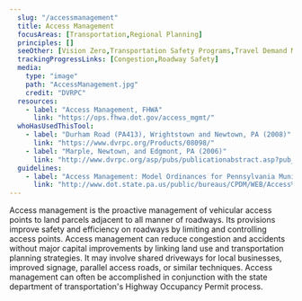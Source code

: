 ```yaml
---
  slug: "/accessmanagement"
  title: Access Management
  focusAreas: [Transportation,Regional Planning]
  principles: []
  seeOther: [Vision Zero,Transportation Safety Programs,Travel Demand Management TDM]
  trackingProgressLinks: [Congestion,Roadway Safety]
  media: 
    type: "image"
    path: "AccessManagement.jpg"
    credit: "DVRPC"
  resources: 
    - label: "Access Management, FHWA"
      link: "https://ops.fhwa.dot.gov/access_mgmt/"
  whoHasUsedThisTool: 
    - label: "Durham Road (PA413), Wrightstown and Newtown, PA (2008)"
      link: "https://www.dvrpc.org/Products/08098/"
    - label: "Marple, Newtown, and Edgmont, PA (2006)"
      link: "http://www.dvrpc.org/asp/pubs/publicationabstract.asp?pub_id=05029"
  guidelines: 
    - label: "Access Management: Model Ordinances for Pennsylvania Municipalities Handbook, PennDOT"
      link: "http://www.dot.state.pa.us/public/bureaus/CPDM/WEB/Access%20Management%20Model%20Ordinances%20for%20PA%20Municipalities.pdf"
---
```


Access management is the proactive management of vehicular access points to land parcels adjacent to all manner of roadways. Its provisions improve safety and efficiency on roadways by limiting and controlling access points. Access management can reduce congestion and accidents without major capital improvements by linking land use and transportation planning strategies. It may involve shared driveways for local businesses, improved signage, parallel access roads, or similar techniques. Access management can often be accomplished in conjunction with the state department of transportation's Highway Occupancy Permit process.

